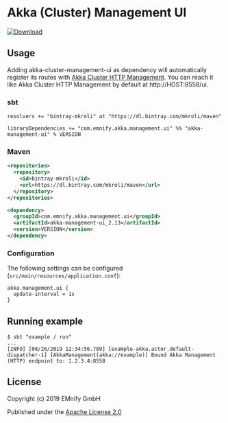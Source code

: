 # Akka (Cluster) Management UI

[![Download](https://api.bintray.com/packages/mkroli/maven/akka-management-ui/images/download.svg)](https://bintray.com/mkroli/maven/akka-management-ui/_latestVersion)

## Usage
Adding akka-cluster-management-ui as dependency will automatically register its routes with [Akka Cluster HTTP Management](https://doc.akka.io/docs/akka-management/current/cluster-http-management.html). You can reach it like Akka Cluster HTTP Management by default at http://HOST:8558/ui.

### sbt
```
resolvers += "bintray-mkroli" at "https://dl.bintray.com/mkroli/maven"

libraryDependencies += "com.emnify.akka.management.ui" %% "akka-management-ui" % VERSION
```

### Maven
```xml
<repositories>
  <repository>
    <id>bintray-mkroli</id>
    <url>https://dl.bintray.com/mkroli/maven</url>
  </repository>
</repositories>

<dependency>
  <groupId>com.emnify.akka.management.ui</groupId>
  <artifactId>akka-management-ui_2.13</artifactId>
  <version>VERSION</version>
</dependency>
```

### Configuration
The following settings can be configured (```src/main/resources/application.conf```):
```hocon
akka.management.ui {
  update-interval = 1s
}
```

## Running example
```
$ sbt "example / run"
...
[INFO] [08/26/2019 12:34:56.789] [example-akka.actor.default-dispatcher-1] [AkkaManagement(akka://example)] Bound Akka Management (HTTP) endpoint to: 1.2.3.4:8558
```

## License
Copyright (c) 2019 EMnify GmbH

Published under the [Apache License 2.0](LICENSE)
